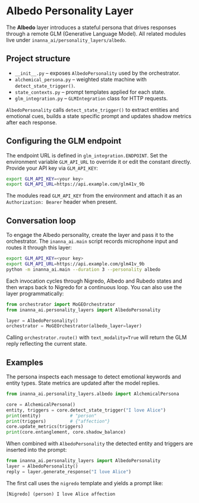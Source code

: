 # Albedo Personality Layer

The **Albedo** layer introduces a stateful persona that drives responses through a remote GLM (Generative Language Model). All related modules live under `inanna_ai/personality_layers/albedo`.

## Project structure

- `__init__.py` – exposes `AlbedoPersonality` used by the orchestrator.
- `alchemical_persona.py` – weighted state machine with `detect_state_trigger()`.
- `state_contexts.py` – prompt templates applied for each state.
- `glm_integration.py` – `GLMIntegration` class for HTTP requests.

`AlbedoPersonality` calls `detect_state_trigger()` to extract entities and emotional cues, builds a state specific prompt and updates shadow metrics after each response.

## Configuring the GLM endpoint

The endpoint URL is defined in `glm_integration.ENDPOINT`. Set the environment variable `GLM_API_URL` to override it or edit the constant directly. Provide your API key via `GLM_API_KEY`:

```bash
export GLM_API_KEY=<your key>
export GLM_API_URL=https://api.example.com/glm41v_9b
```

The modules read `GLM_API_KEY` from the environment and attach it as an
`Authorization: Bearer` header when present.

## Conversation loop

To engage the Albedo personality, create the layer and pass it to the orchestrator. The `inanna_ai.main` script records microphone input and routes it through this layer:

```bash
export GLM_API_KEY=<your key>
export GLM_API_URL=https://api.example.com/glm41v_9b
python -m inanna_ai.main --duration 3 --personality albedo
```

Each invocation cycles through Nigredo, Albedo and Rubedo states and then wraps back to Nigredo for a continuous loop. You can also use the layer programmatically:

```python
from orchestrator import MoGEOrchestrator
from inanna_ai.personality_layers import AlbedoPersonality

layer = AlbedoPersonality()
orchestrator = MoGEOrchestrator(albedo_layer=layer)
```

Calling `orchestrator.route()` with `text_modality=True` will return the GLM reply reflecting the current state.

## Examples

The persona inspects each message to detect emotional keywords and entity types.
State metrics are updated after the model replies.

```python
from inanna_ai.personality_layers.albedo import AlchemicalPersona

core = AlchemicalPersona()
entity, triggers = core.detect_state_trigger("I love Alice")
print(entity)           # "person"
print(triggers)         # {"affection"}
core.update_metrics(triggers)
print(core.entanglement, core.shadow_balance)
```

When combined with ``AlbedoPersonality`` the detected entity and triggers are
inserted into the prompt:

```python
from inanna_ai.personality_layers import AlbedoPersonality
layer = AlbedoPersonality()
reply = layer.generate_response("I love Alice")
```

The first call uses the ``nigredo`` template and yields a prompt like:

```
[Nigredo] (person) I love Alice affection
```
